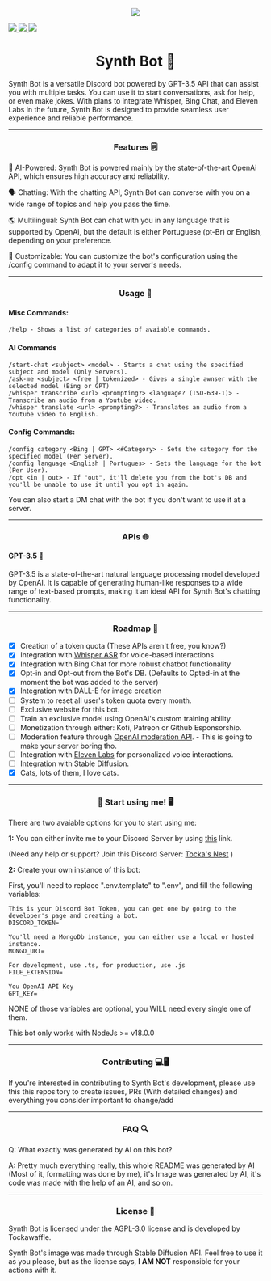 <p  align="center"> 
  <kbd> <img src="https://cdn.discordapp.com/avatars/1096096564264579133/a61a1b77e6f327f4af7bba42c6d80d51.webp?size=512"/> </kbd>
</p>

<div>
  <a href="https://wakatime.com/badge/github/tockawaffle/SynthAi-Bot">
    <img src="https://wakatime.com/badge/github/tockawaffle/SynthAi-Bot.svg">
  </a>
  <a href="https://top.gg/bot/1096096564264579133">
    <img src="https://top.gg/api/widget/owner/1096096564264579133.svg">
  </a>
  <a href="https://top.gg/bot/1096096564264579133">
    <img src="https://top.gg/api/widget/servers/1096096564264579133.svg">
  </a>
</div>


<h1 align="center"> Synth Bot 🤖 </h1>
Synth Bot is a versatile Discord bot powered by GPT-3.5 API that can assist you with multiple tasks. You can use it to start conversations, ask for help, or even make jokes. With plans to integrate Whisper, Bing Chat, and Eleven Labs in the future, Synth Bot is designed to provide seamless user experience and reliable performance.

---

<h3 align="center"> Features 🗒️ </h3>

🤖 AI-Powered: Synth Bot is powered mainly by the state-of-the-art OpenAi API, which ensures high accuracy and reliability.

🗣️ Chatting: With the chatting API, Synth Bot can converse with you on a wide range of topics and help you pass the time.

🌎 Multilingual: Synth Bot can chat with you in any language that is supported by OpenAi, but the default is either Portuguese (pt-Br) or English, depending on your preference.

🔧 Customizable: You can customize the bot's configuration using the /config command to adapt it to your server's needs.

---

<h3 align="center"> Usage 📝</h3>

<h4>Misc Commands:</h4>

```
/help - Shows a list of categories of avaiable commands.
```

<h4>AI Commands</h4>

```
/start-chat <subject> <model> - Starts a chat using the specified subject and model (Only Servers).
/ask-me <subject> <free | tokenized> - Gives a single awnser with the selected model (Bing or GPT)
/whisper transcribe <url> <prompting?> <language? (ISO-639-1)> - Transcribe an audio from a Youtube video.
/whisper translate <url> <prompting?> - Translates an audio from a Youtube video to English.
```

<h4>Config Commands:</h4>

```
/config category <Bing | GPT> <#Category> - Sets the category for the specified model (Per Server).
/config language <English | Portugues> - Sets the language for the bot (Per User).
/opt <in | out> - If "out", it'll delete you from the bot's DB and you'll be unable to use it until you opt in again.
```

You can also start a DM chat with the bot if you don't want to use it at a server.

---

<h3 align="center"> APIs 🌐 </h3>

<h4 align="start"> GPT-3.5 🧠 </h4>

GPT-3.5 is a state-of-the-art natural language processing model developed by OpenAI. It is capable of generating human-like responses to a wide range of text-based prompts, making it an ideal API for Synth Bot's chatting functionality.

---

<h3 align="center"> Roadmap 🚀</h3>

-   [x] Creation of a token quota (These APIs aren't free, you know?)
-   [x] Integration with [Whisper ASR](https://openai.com/research/whisper) for voice-based interactions
-   [x] Integration with Bing Chat for more robust chatbot functionality
-   [x] Opt-in and Opt-out from the Bot's DB. (Defaults to Opted-in at the moment the bot was added to the server)
-   [x] Integration with DALL-E for image creation
-   [ ] System to reset all user's token quota every month.
-   [ ] Exclusive website for this bot.
-   [ ] Train an exclusive model using OpenAi's custom training ability.
-   [ ] Monetization through either: Kofi, Patreon or Github Esponsorship.
-   [ ] Moderation feature through [OpenAI moderation API](https://platform.openai.com/docs/api-reference/moderations). - This is going to make your server boring tho.
-   [ ] Integration with [Eleven Labs](https://beta.elevenlabs.io/) for personalized voice interactions.
-   [ ] Integration with Stable Diffusion.
-   [x] Cats, lots of them, I love cats.

---

<h3 align="center"> 🤖 Start using me! 🖥️ </h3>

There are two avaiable options for you to start using me:

**1:** You can either invite me to your Discord Server by using [this](https://discord.com/oauth2/authorize?client_id=1096096564264579133&scope=bot&permissions=536840858736) link.

(Need any help or support? Join this Discord Server: [Tocka's Nest](https://discord.gg/d7B7fnp2BW) )

**2:** Create your own instance of this bot:

First, you'll need to replace ".env.template" to ".env", and fill the following variables:

```
This is your Discord Bot Token, you can get one by going to the developer's page and creating a bot.
DISCORD_TOKEN=

You'll need a MongoDb instance, you can either use a local or hosted instance.
MONGO_URI=

For development, use .ts, for production, use .js
FILE_EXTENSION=

You OpenAI API Key
GPT_KEY=
```

NONE of those variables are optional, you WILL need every single one of them.

This bot only works with NodeJs >= v18.0.0

---

<h3 align="center"> Contributing 💻🖥️ </h3>
If you're interested in contributing to Synth Bot's development, please use this this repository to create issues, PRs (With detailed changes) and everything you consider important to change/add

---

<h3 align="center"> FAQ 🔍 </h3>

Q: What exactly was generated by AI on this bot?

A: Pretty much everything really, this whole README was generated by AI (Most of it, formatting was done by me), it's Image was generated by AI, it's code was made
with the help of an AI, and so on.

---

<h3 align="center"> License 📜</h3>

Synth Bot is licensed under the AGPL-3.0 license and is developed by Tockawaffle.

Synth Bot's image was made through Stable Diffusion API. Feel free to use it as you please, but as the license says, **I AM NOT** responsible for your actions with it.
